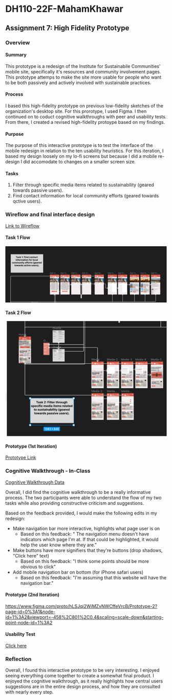 # DH110-22F-MahamKhawar
## Assignment 7: High Fidelity Prototype
### Overview
#### Summary
This prototype is a redesign of the Institute for Sustainabile Communities' mobile site, specifically it's resources and community involvement pages. This prototype attemps to make the site more usable for people who want to be both passively and actively involved with sustainable practices. 

#### Process
I based this high-fidelity prototype on previous low-fidelity sketches of the organization's desktop site. For this prorotype, I used Figma. I then continued on to coduct cognitive walkthroughs with peer and usability tests. From there, I created a revised high-fidelity protoype based on my findings. 

#### Purpose
The purpose of this interactive prototype is to test the interface of the mobile redesign in relation to the ten usability heuristics. For this iteration, I based my design loosely on my lo-fi screens but because I did a mobile re-design I did accomodate to changes on a smaller screen size.
#### Tasks
1. Filter through specific media items related to sustainability (geared towards passive users).
2. Find contact information for local community efforts (geared towards qctive users).
### Wireflow and final interface design
[Link to Wireflow](https://www.figma.com/file/vahxqm3gktrfkwjEUeQbvl/Wireflow?node-id=31%3A59&t=MI6AcaaIZ9HjXgUr-1)
#### Task 1 Flow
![](../hifitask1.png)

#### Task 2 Flow
![](../hifitask2.png)

#### Prototype (1st Iteration)
[Prototype Link](https://www.figma.com/proto/HYb1oEP49dYpL5DHfSJezO/Prototype-1?page-id=0%3A1&node-id=1%3A2&viewport=203%2C182%2C0.27&scaling=scale-down&starting-point-node-id=1%3A2)

### Cognitive Walkthrough - In-Class
[Cognitive Walkthrough Data](https://docs.google.com/spreadsheets/d/1OLTQzd9SlKe1sWnlE6MGolWR03hd6t1t23vkX-vsPRQ/edit?usp=sharing)

Overall, I did find the cognitive walkthrough to be a really informative process. The two participants were able to understand the flow of my two tasks while also providing constructive criticism and suggestions.

Based on the feedback provided, I would make the following edits in my redesign: 
- Make navigation bar more interactive, highlights what page user is on
  - Based on this feedback: " The navigation menu doesn't have indicators which page I'm at. If that could be highlighted, it would help the user know where they are."
- Make buttons have more signifiers that they're buttons (drop shadows, "Click here" text)
  - Based on this feedback: "I think some points should be more obvious to click"
- Add mobile navigation bar on bottom (for iPhone safari users)
  - Based on this feedback:  "I'm assuming that this website will have the navigation bar."
  
#### Prototype  (2nd Iteration)
 https://www.figma.com/proto/hLSJqi2WiMZvNWCffeVrcB/Prototype-2?page-id=0%3A1&node-id=1%3A2&viewport=-458%2C801%2C0.4&scaling=scale-down&starting-point-node-id=1%3A2
 
#### Usability Test
[Click here](https://youtu.be/Q4xNoTtYf38)

### Reflection

Overall, I found this interactive prototype to be very interesting. I enjoyed seeing everything come together to create a somewhat final product. I enjoyed the cognitive walkthrough, as it really highlights how central users suggestions are in the entire design process, and how they are consulted with nearly every step. 
